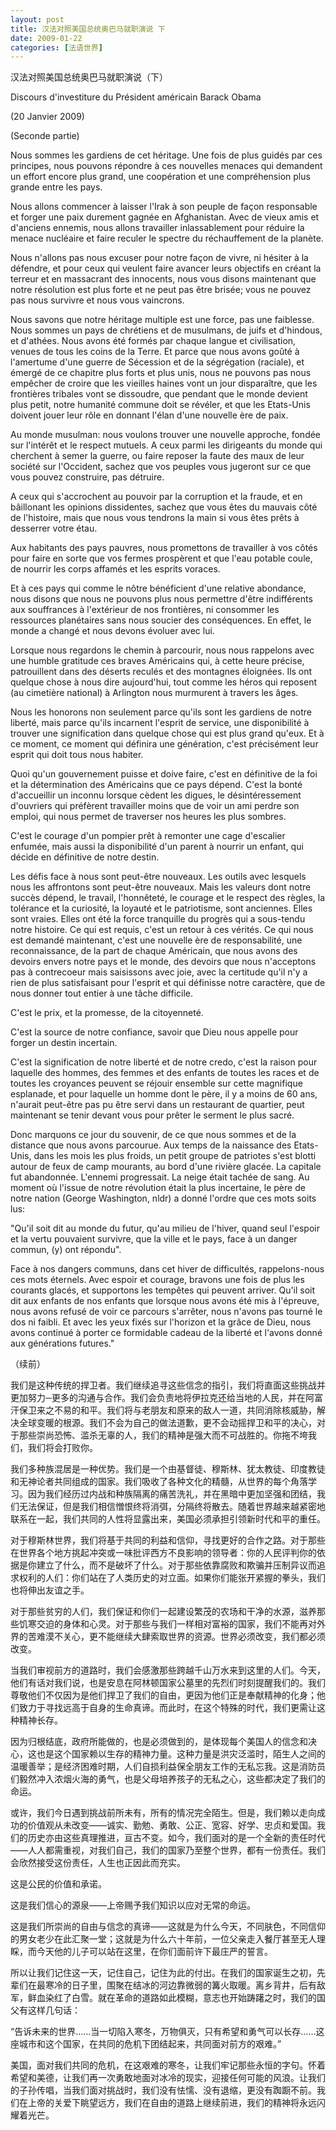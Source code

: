 ```yaml
---
layout: post
title: 汉法对照美国总统奥巴马就职演说 下
date: 2009-01-22
categories: [法语世界]  
---
```


汉法对照美国总统奥巴马就职演说（下）

Discours d'investiture du Président américain Barack Obama

(20 Janvier 2009)

(Seconde partie)

Nous sommes les gardiens de cet héritage. Une fois de plus guidés par ces principes, nous pouvons répondre à ces nouvelles menaces qui demandent un effort encore plus grand, une coopération et une compréhension plus grande entre les pays.

Nous allons commencer à laisser l'Irak à son peuple de façon responsable et forger une paix durement gagnée en Afghanistan. Avec de vieux amis et d'anciens ennemis, nous allons travailler inlassablement pour réduire la menace nucléaire et faire reculer le spectre du réchauffement de la planète.

Nous n'allons pas nous excuser pour notre façon de vivre, ni hésiter à la défendre, et pour ceux qui veulent faire avancer leurs objectifs en créant la terreur et en massacrant des innocents, nous vous disons maintenant que notre résolution est plus forte et ne peut pas être brisée; vous ne pouvez pas nous survivre et nous vous vaincrons.

Nous savons que notre héritage multiple est une force, pas une faiblesse. Nous sommes un pays de chrétiens et de musulmans, de juifs et d'hindous, et d'athées. Nous avons été formés par chaque langue et civilisation, venues de tous les coins de la Terre. Et parce que nous avons goûté à l'amertume d'une guerre de Sécession et de la ségrégation (raciale), et émergé de ce chapitre plus forts et plus unis, nous ne pouvons pas nous empêcher de croire que les vieilles haines vont un jour disparaître, que les frontières tribales vont se dissoudre, que pendant que le monde devient plus petit, notre humanité commune doit se révéler, et que les Etats-Unis doivent jouer leur rôle en donnant l'élan d'une nouvelle ère de paix.

Au monde musulman: nous voulons trouver une nouvelle approche, fondée sur l'intérêt et le respect mutuels. A ceux parmi les dirigeants du monde qui cherchent à semer la guerre, ou faire reposer la faute des maux de leur société sur l'Occident, sachez que vos peuples vous jugeront sur ce que vous pouvez construire, pas détruire.

A ceux qui s'accrochent au pouvoir par la corruption et la fraude, et en bâillonant les opinions dissidentes, sachez que vous êtes du mauvais côté de l'histoire, mais que nous vous tendrons la main si vous êtes prêts à desserrer votre étau.

Aux habitants des pays pauvres, nous promettons de travailler à vos côtés pour faire en sorte que vos fermes prospèrent et que l'eau potable coule, de nourrir les corps affamés et les esprits voraces.

Et à ces pays qui comme le nôtre bénéficient d'une relative abondance, nous disons que nous ne pouvons plus nous permettre d'être indifférents aux souffrances à l'extérieur de nos frontières, ni consommer les ressources planétaires sans nous soucier des conséquences. En effet, le monde a changé et nous devons évoluer avec lui.

Lorsque nous regardons le chemin à parcourir, nous nous rappelons avec une humble gratitude ces braves Américains qui, à cette heure précise, patrouillent dans des déserts reculés et des montagnes éloignées. Ils ont quelque chose à nous dire aujourd'hui, tout comme les héros qui reposent (au cimetière national) à Arlington nous murmurent à travers les âges.

Nous les honorons non seulement parce qu'ils sont les gardiens de notre liberté, mais parce qu'ils incarnent l'esprit de service, une disponibilité à trouver une signification dans quelque chose qui est plus grand qu'eux. Et à ce moment, ce moment qui définira une génération, c'est précisément leur esprit qui doit tous nous habiter.

Quoi qu'un gouvernement puisse et doive faire, c'est en définitive de la foi et la détermination des Américains que ce pays dépend. C'est la bonté d'accueillir un inconnu lorsque cèdent les digues, le désintéressement d'ouvriers qui préfèrent travailler moins que de voir un ami perdre son emploi, qui nous permet de traverser nos heures les plus sombres.

C'est le courage d'un pompier prêt à remonter une cage d'escalier enfumée, mais aussi la disponibilité d'un parent à nourrir un enfant, qui décide en définitive de notre destin.

Les défis face à nous sont peut-être nouveaux. Les outils avec lesquels nous les affrontons sont peut-être nouveaux. Mais les valeurs dont notre succès dépend, le travail, l'honnêteté, le courage et le respect des règles, la tolérance et la curiosité, la loyauté et le patriotisme, sont anciennes. Elles sont vraies. Elles ont été la force tranquille du progrès qui a sous-tendu notre histoire. Ce qui est requis, c'est un retour à ces vérités. Ce qui nous est demandé maintenant, c'est une nouvelle ère de responsabilité, une reconnaissance, de la part de chaque Américain, que nous avons des devoirs envers notre pays et le monde, des devoirs que nous n'acceptons pas à contrecoeur mais saisissons avec joie, avec la certitude qu'il n'y a rien de plus satisfaisant pour l'esprit et qui définisse notre caractère, que de nous donner tout entier à une tâche difficile.

C'est le prix, et la promesse, de la citoyenneté.

C'est la source de notre confiance, savoir que Dieu nous appelle pour forger un destin incertain.

C'est la signification de notre liberté et de notre credo, c'est la raison pour laquelle des hommes, des femmes et des enfants de toutes les races et de toutes les croyances peuvent se réjouir ensemble sur cette magnifique esplanade, et pour laquelle un homme dont le père, il y a moins de 60 ans, n'aurait peut-être pas pu être servi dans un restaurant de quartier, peut maintenant se tenir devant vous pour prêter le serment le plus sacré.

Donc marquons ce jour du souvenir, de ce que nous sommes et de la distance que nous avons parcourue. Aux temps de la naissance des Etats-Unis, dans les mois les plus froids, un petit groupe de patriotes s'est blotti autour de feux de camp mourants, au bord d'une rivière glacée. La capitale fut abandonnée. L'ennemi progressait. La neige était tachée de sang. Au moment où l'issue de notre révolution était la plus incertaine, le père de notre nation (George Washington, nldr) a donné l'ordre que ces mots soits lus:

"Qu'il soit dit au monde du futur, qu'au milieu de l'hiver, quand seul l'espoir et la vertu pouvaient survivre, que la ville et le pays, face à un danger commun, (y) ont répondu".

Face à nos dangers communs, dans cet hiver de difficultés, rappelons-nous ces mots éternels. Avec espoir et courage, bravons une fois de plus les courants glacés, et supportons les tempêtes qui peuvent arriver. Qu'il soit dit aux enfants de nos enfants que lorsque nous avons été mis à l'épreuve, nous avons refusé de voir ce parcours s'arrêter, nous n'avons pas tourné le dos ni faibli. Et avec les yeux fixés sur l'horizon et la grâce de Dieu, nous avons continué à porter ce formidable cadeau de la liberté et l'avons donné aux générations futures."

（续前）

我们是这种传统的捍卫者。我们继续追寻这些信念的指引，我们将直面这些挑战并更加努力─更多的沟通与合作。我们会负责地将伊拉克还给当地的人民，并在阿富汗保卫来之不易的和平。我们将与老朋友和原来的敌人一道，共同消除核威胁，解决全球变暖的根源。我们不会为自己的做法道歉，更不会动摇捍卫和平的决心，对于那些崇尚恐怖、滥杀无辜的人，我们的精神是强大而不可战胜的。你拖不垮我们，我们将会打败你。

我们多种族混居是一种优势。我们是一个由基督徒、穆斯林、犹太教徒、印度教徒和无神论者共同组成的国家。我们吸收了各种文化的精髓，从世界的每个角落学习。因为我们经历过内战和种族隔离的痛苦洗礼，并在黑暗中更加坚强和团结，我们无法保证，但是我们相信憎恨终将消弭，分隔终将散去。随着世界越来越紧密地联系在一起，我们共同的人性将显露出来，美国必须承担引领新时代和平的重任。

对于穆斯林世界，我们将基于共同的利益和信仰，寻找更好的合作之路。对于那些在世界各个地方挑起冲突或一味批评西方不良影响的领导者：你的人民评判你的依据是你建立了什么，而不是破坏了什么。对于那些依靠腐败和欺骗并压制异议而追求权利的人们：你们站在了人类历史的对立面。如果你们能张开紧握的拳头，我们也将伸出友谊之手。

对于那些贫穷的人们，我们保证和你们一起建设繁茂的农场和干净的水源，滋养那些饥寒交迫的身体和心灵。对于那些与我们一样相对富裕的国家，我们不能再对外界的苦难漠不关心，更不能继续大肆索取世界的资源。世界必须改变，我们都必须改变。

当我们审视前方的道路时，我们会感激那些跨越千山万水来到这里的人们。今天，他们有话对我们说，也是安息在阿林顿国家公墓里的先烈们时刻提醒我们的。我们尊敬他们不仅因为是他们捍卫了我们的自由，更因为他们正是奉献精神的化身；他们致力于寻找远高于自身的生命真谛。而此时，在这个特殊的时代，我们更需让这种精神长存。

因为归根结底，政府所能做的，也是必须做到的，是体现每个美国人的信念和决心，这也是这个国家赖以生存的精神力量。这种力量是洪灾泛滥时，陌生人之间的温暖善举；是经济困难时期，人们自损利益保全朋友工作的无私忘我。这是消防员们毅然冲入浓烟火海的勇气，也是父母培养孩子的无私之心，这些都决定了我们的命运。

或许，我们今日遇到挑战前所未有，所有的情况完全陌生。但是，我们赖以走向成功的价值观从未改变——诚实、勤勉、勇敢、公正、宽容、好学、忠贞和爱国。我们的历史亦由这些真理推进，亘古不变。如今，我们面对的是一个全新的责任时代——人人都需重视，对我们自己，我们的国家乃至整个世界，都有一份责任。我们会欣然接受这份责任，人生也正因此而充实。

这是公民的价值和承诺。

这是我们信心的源泉——上帝赐予我们知识以应对无常的命运。

这是我们所崇尚的自由与信念的真谛——这就是为什么今天，不同肤色，不同信仰的男女老少在此汇聚一堂；这就是为什么六十年前，一位父亲走入餐厅甚至无人理睬，而今天他的儿子可以站在这里，在你们面前许下最庄严的誓言。

所以让我们记住这一天，记住自己，记住为此的付出。在我们的国家诞生之初，先辈们在最寒冷的日子里，围聚在结冰的河边靠微弱的篝火取暖。离乡背井，后有敌军，鲜血染红了白雪。就在革命的道路如此模糊，意志也开始踌躇之时，我们的国父有这样几句话：

“告诉未来的世界……当一切陷入寒冬，万物俱灭，只有希望和勇气可以长存……这座城市和这个国家，在共同的危机下团结起来，共同面对前方的艰难。”

美国，面对我们共同的危机，在这艰难的寒冬，让我们牢记那些永恒的字句。怀着希望和美德，让我们再一次勇敢地面对冰冷的现实，迎接任何可能的风浪。让我们的子孙传唱，当我们面对挑战时，我们没有怯懦、没有退缩，更没有踟蹰不前。我们在上帝的关爱下眺望远方，我们在自由的道路上继续前进，我们的精神将永远闪耀着光芒。
